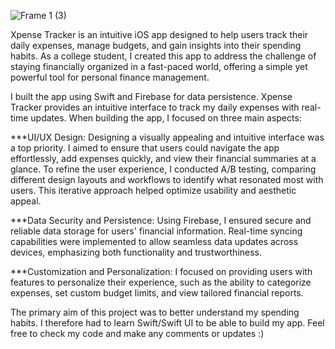 ![Frame 1 (3)](https://github.com/user-attachments/assets/2b5cb814-672e-41a1-9e70-1b767f11593d)

Xpense Tracker is an intuitive iOS app designed to help users track their daily expenses, manage budgets, and gain insights into their spending habits. As a college student, I created this app to address the challenge of staying financially organized in a fast-paced world, offering a simple yet powerful tool for personal finance management.

I built the app using Swift and Firebase for data persistence. Xpense Tracker provides an intuitive interface to track my daily expenses with real-time updates.
When building the app, I focused on three main aspects:

***UI/UX Design:
Designing a visually appealing and intuitive interface was a top priority. I aimed to ensure that users could navigate the app effortlessly, add expenses quickly, and view their financial summaries at a glance. To refine the user experience, I conducted A/B testing, comparing different design layouts and workflows to identify what resonated most with users. This iterative approach helped optimize usability and aesthetic appeal.

***Data Security and Persistence:
Using Firebase, I ensured secure and reliable data storage for users' financial information. Real-time syncing capabilities were implemented to allow seamless data updates across devices, emphasizing both functionality and trustworthiness.

***Customization and Personalization:
I focused on providing users with features to personalize their experience, such as the ability to categorize expenses, set custom budget limits, and view tailored financial reports.

The primary aim of this project was to better understand my spending habits. I therefore had to learn Swift/Swift UI to be able to build my app.
Feel free to check my code and make any comments or updates :) 
